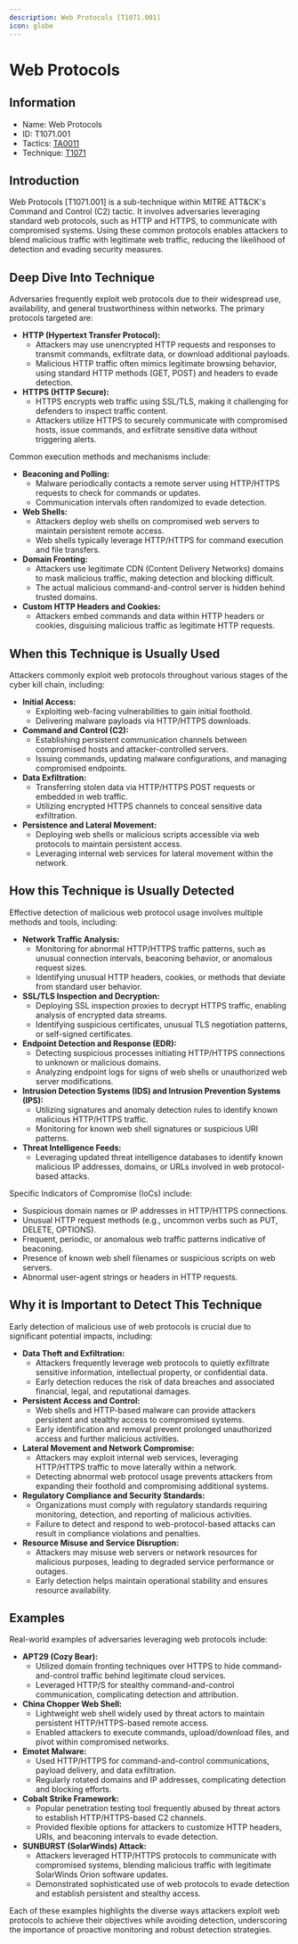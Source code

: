 ```yaml
---
description: Web Protocols [T1071.001]
icon: globe
---
```


# Web Protocols

## Information

* Name: Web Protocols
* ID: T1071.001
* Tactics: [TA0011](../)
* Technique: [T1071](./)

## Introduction

Web Protocols \[T1071.001] is a sub-technique within MITRE ATT\&CK's Command and Control (C2) tactic. It involves adversaries leveraging standard web protocols, such as HTTP and HTTPS, to communicate with compromised systems. Using these common protocols enables attackers to blend malicious traffic with legitimate web traffic, reducing the likelihood of detection and evading security measures.

## Deep Dive Into Technique

Adversaries frequently exploit web protocols due to their widespread use, availability, and general trustworthiness within networks. The primary protocols targeted are:

* **HTTP (Hypertext Transfer Protocol):**
  * Attackers may use unencrypted HTTP requests and responses to transmit commands, exfiltrate data, or download additional payloads.
  * Malicious HTTP traffic often mimics legitimate browsing behavior, using standard HTTP methods (GET, POST) and headers to evade detection.
* **HTTPS (HTTP Secure):**
  * HTTPS encrypts web traffic using SSL/TLS, making it challenging for defenders to inspect traffic content.
  * Attackers utilize HTTPS to securely communicate with compromised hosts, issue commands, and exfiltrate sensitive data without triggering alerts.

Common execution methods and mechanisms include:

* **Beaconing and Polling:**
  * Malware periodically contacts a remote server using HTTP/HTTPS requests to check for commands or updates.
  * Communication intervals often randomized to evade detection.
* **Web Shells:**
  * Attackers deploy web shells on compromised web servers to maintain persistent remote access.
  * Web shells typically leverage HTTP/HTTPS for command execution and file transfers.
* **Domain Fronting:**
  * Attackers use legitimate CDN (Content Delivery Networks) domains to mask malicious traffic, making detection and blocking difficult.
  * The actual malicious command-and-control server is hidden behind trusted domains.
* **Custom HTTP Headers and Cookies:**
  * Attackers embed commands and data within HTTP headers or cookies, disguising malicious traffic as legitimate HTTP requests.

## When this Technique is Usually Used

Attackers commonly exploit web protocols throughout various stages of the cyber kill chain, including:

* **Initial Access:**
  * Exploiting web-facing vulnerabilities to gain initial foothold.
  * Delivering malware payloads via HTTP/HTTPS downloads.
* **Command and Control (C2):**
  * Establishing persistent communication channels between compromised hosts and attacker-controlled servers.
  * Issuing commands, updating malware configurations, and managing compromised endpoints.
* **Data Exfiltration:**
  * Transferring stolen data via HTTP/HTTPS POST requests or embedded in web traffic.
  * Utilizing encrypted HTTPS channels to conceal sensitive data exfiltration.
* **Persistence and Lateral Movement:**
  * Deploying web shells or malicious scripts accessible via web protocols to maintain persistent access.
  * Leveraging internal web services for lateral movement within the network.

## How this Technique is Usually Detected

Effective detection of malicious web protocol usage involves multiple methods and tools, including:

* **Network Traffic Analysis:**
  * Monitoring for abnormal HTTP/HTTPS traffic patterns, such as unusual connection intervals, beaconing behavior, or anomalous request sizes.
  * Identifying unusual HTTP headers, cookies, or methods that deviate from standard user behavior.
* **SSL/TLS Inspection and Decryption:**
  * Deploying SSL inspection proxies to decrypt HTTPS traffic, enabling analysis of encrypted data streams.
  * Identifying suspicious certificates, unusual TLS negotiation patterns, or self-signed certificates.
* **Endpoint Detection and Response (EDR):**
  * Detecting suspicious processes initiating HTTP/HTTPS connections to unknown or malicious domains.
  * Analyzing endpoint logs for signs of web shells or unauthorized web server modifications.
* **Intrusion Detection Systems (IDS) and Intrusion Prevention Systems (IPS):**
  * Utilizing signatures and anomaly detection rules to identify known malicious HTTP/HTTPS traffic.
  * Monitoring for known web shell signatures or suspicious URI patterns.
* **Threat Intelligence Feeds:**
  * Leveraging updated threat intelligence databases to identify known malicious IP addresses, domains, or URLs involved in web protocol-based attacks.

Specific Indicators of Compromise (IoCs) include:

* Suspicious domain names or IP addresses in HTTP/HTTPS connections.
* Unusual HTTP request methods (e.g., uncommon verbs such as PUT, DELETE, OPTIONS).
* Frequent, periodic, or anomalous web traffic patterns indicative of beaconing.
* Presence of known web shell filenames or suspicious scripts on web servers.
* Abnormal user-agent strings or headers in HTTP requests.

## Why it is Important to Detect This Technique

Early detection of malicious use of web protocols is crucial due to significant potential impacts, including:

* **Data Theft and Exfiltration:**
  * Attackers frequently leverage web protocols to quietly exfiltrate sensitive information, intellectual property, or confidential data.
  * Early detection reduces the risk of data breaches and associated financial, legal, and reputational damages.
* **Persistent Access and Control:**
  * Web shells and HTTP-based malware can provide attackers persistent and stealthy access to compromised systems.
  * Early identification and removal prevent prolonged unauthorized access and further malicious activities.
* **Lateral Movement and Network Compromise:**
  * Attackers may exploit internal web services, leveraging HTTP/HTTPS traffic to move laterally within a network.
  * Detecting abnormal web protocol usage prevents attackers from expanding their foothold and compromising additional systems.
* **Regulatory Compliance and Security Standards:**
  * Organizations must comply with regulatory standards requiring monitoring, detection, and reporting of malicious activities.
  * Failure to detect and respond to web-protocol-based attacks can result in compliance violations and penalties.
* **Resource Misuse and Service Disruption:**
  * Attackers may misuse web servers or network resources for malicious purposes, leading to degraded service performance or outages.
  * Early detection helps maintain operational stability and ensures resource availability.

## Examples

Real-world examples of adversaries leveraging web protocols include:

* **APT29 (Cozy Bear):**
  * Utilized domain fronting techniques over HTTPS to hide command-and-control traffic behind legitimate cloud services.
  * Leveraged HTTP/S for stealthy command-and-control communication, complicating detection and attribution.
* **China Chopper Web Shell:**
  * Lightweight web shell widely used by threat actors to maintain persistent HTTP/HTTPS-based remote access.
  * Enabled attackers to execute commands, upload/download files, and pivot within compromised networks.
* **Emotet Malware:**
  * Used HTTP/HTTPS for command-and-control communications, payload delivery, and data exfiltration.
  * Regularly rotated domains and IP addresses, complicating detection and blocking efforts.
* **Cobalt Strike Framework:**
  * Popular penetration testing tool frequently abused by threat actors to establish HTTP/HTTPS-based C2 channels.
  * Provided flexible options for attackers to customize HTTP headers, URIs, and beaconing intervals to evade detection.
* **SUNBURST (SolarWinds) Attack:**
  * Attackers leveraged HTTP/HTTPS protocols to communicate with compromised systems, blending malicious traffic with legitimate SolarWinds Orion software updates.
  * Demonstrated sophisticated use of web protocols to evade detection and establish persistent and stealthy access.

Each of these examples highlights the diverse ways attackers exploit web protocols to achieve their objectives while avoiding detection, underscoring the importance of proactive monitoring and robust detection strategies.
